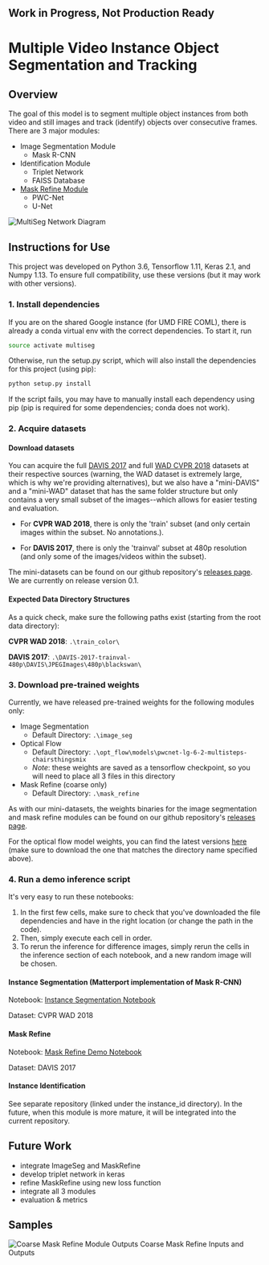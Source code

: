 ## Work in Progress, Not Production Ready

# Multiple Video Instance Object Segmentation and Tracking

## Overview
The goal of this model is to segment multiple object instances from both video
and still images and track (identify) objects over consecutive frames. There are
3 major modules:
* Image Segmentation Module
  * Mask R-CNN
* Identification Module
  * Triplet Network
  * FAISS Database
* [Mask Refine Module](mask_refine/README.md)
  * PWC-Net
  * U-Net

![MultiSeg Network Diagram](MultiSegModel.png)

## Instructions for Use
This project was developed on Python 3.6, Tensorflow 1.11, Keras 2.1, and Numpy 
1.13. To ensure full compatibility, use these versions (but it may work with
other versions).

### 1. Install dependencies
If you are on the shared Google instance (for UMD FIRE COML), there is already a conda virtual env 
with the correct dependencies. To start it, run 
```bash
source activate multiseg
```

Otherwise, run the setup.py script, which will also install the dependencies for this
project (using pip):
```bash
python setup.py install
```

If the script fails, you may have to manually install each dependency using pip
(pip is required for some dependencies; conda does not work).

### 2. Acquire datasets
#### Download datasets
You can acquire the full
[DAVIS 2017](https://davischallenge.org/davis2017/code.html) and full 
[WAD CVPR 2018](https://www.kaggle.com/c/cvpr-2018-autonomous-driving/data)
datasets at their respective sources (warning, the WAD dataset is extremely
large, which is why we're providing alternatives), but we also have a
"mini-DAVIS" and a "mini-WAD" dataset that has the same folder structure but 
only contains a very small subset of the images--which allows for easier testing 
and evaluation.

* For **CVPR WAD 2018**, there is only the 'train' subset (and only certain images
within the subset. No annotations.).

* For **DAVIS 2017**, there is only the 'trainval' subset at 480p resolution 
(and only some of the images/videos within the subset).

The mini-datasets can be found on our github repository's
[releases page](https://github.com/umd-fire-coml/MultiSeg/releases). We are 
currently on release version 0.1.

#### Expected Data Directory Structures
As a quick check, make sure the following paths exist (starting from the root 
data directory):

**CVPR WAD 2018**: `.\train_color\`

**DAVIS 2017**: 
`.\DAVIS-2017-trainval-480p\DAVIS\JPEGImages\480p\blackswan\`

### 3. Download pre-trained weights
Currently, we have released pre-trained weights for the following modules only:
* Image Segmentation
  * Default Directory: `.\image_seg`
* Optical Flow
  * Default Directory: `.\opt_flow\models\pwcnet-lg-6-2-multisteps-chairsthingsmix`
  * *Note*: these weights are saved as a tensorflow checkpoint, so you will need
  to place all 3 files in this directory
* Mask Refine (coarse only)
  * Default Directory: `.\mask_refine`

As with our mini-datasets, the weights binaries for the image segmentation and
mask refine modules can be found on our github repository's
[releases page](https://github.com/umd-fire-coml/MultiSeg/releases).

For the optical flow model weights, you can find the latest versions
[here](http://bit.ly/tfoptflow) (make sure to download the one that matches the 
directory name specified above).

### 4. Run a demo inference script
It's very easy to run these notebooks:
1. In the first few cells, make sure to check that you've downloaded the file
dependencies and have in the right location (or change the path in the code).
2. Then, simply execute each cell in order.
3. To rerun the inference for difference images, simply rerun the cells in the
inference section of each notebook, and a new random image will be chosen.

#### Instance Segmentation (Matterport implementation of Mask R-CNN)
Notebook: [Instance Segmentation Notebook](demo_image_seg.ipynb)

Dataset: CVPR WAD 2018

#### Mask Refine
Notebook: [Mask Refine Demo Notebook](demo_mask_refine.ipynb)

Dataset: DAVIS 2017

#### Instance Identification
See separate repository (linked under the instance_id directory). In the future, when this module is more mature, it will be integrated into the current repository.

## Future Work
* integrate ImageSeg and MaskRefine
* develop triplet network in keras
* refine MaskRefine using new loss function
* integrate all 3 modules
* evaluation & metrics

## Samples
![Coarse Mask Refine Module Outputs](mask_refine/example.png)
Coarse Mask Refine Inputs and Outputs
